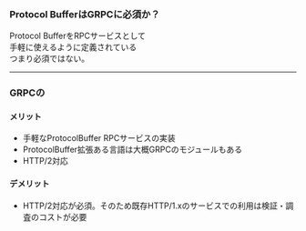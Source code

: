 ### Protocol BufferはGRPCに必須か？

Protocol BufferをRPCサービスとして<br />
手軽に使えるように定義されている<br />
つまり必須ではない。

---

### GRPCの

#### メリット

- 手軽なProtocolBuffer RPCサービスの実装
- ProtocolBuffer拡張ある言語は大概GRPCのモジュールもある
- HTTP/2対応

#### デメリット

- HTTP/2対応が必須。そのため既存HTTP/1.xのサービスでの利用は検証・調査のコストが必要
